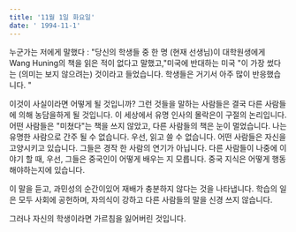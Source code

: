 ```yaml
---
title: '11월 1일 화요일'
date: ' 1994-11-1'
---
```

누군가는 저에게 말했다 : "당신의 학생들 중 한 명 (현재 선생님)이 대학원생에게 Wang Huning의 책을 읽은 적이 없다고 말했고,"미국에 반대하는 미국 "이 가장 썼다는 (의미는 보지 않으려는) 것이라고 들었습니다. 학생들은 거기서 아주 많이 반응했습니다. "

이것이 사실이라면 어떻게 될 것입니까? 그런 것들을 말하는 사람들은 결국 다른 사람들에 의해 농담을하게 될 것입니다. 이 세상에서 유명 인사의 몰락은이 구절의 논리입니다. 어떤 사람들은 "미쳤다"는 책을 쓰지 않았고, 다른 사람들의 책은 눈이 멀었습니다. 나는 유명한 사람으로 간주 될 수 없습니다. 우선, 읽고 쓸 수 없습니다. 어떤 사람들은 자신을 고양시키고 있습니다. 그들은 경작 한 사람의 연기가 아닙니다. 다른 사람들이 나중에 이야기 할 때, 우선, 그들은 중국인이 어떻게 배우는 지 모릅니다. 중국 지식은 어떻게 행동해야하는지에 있습니다.

이 말을 듣고, 과민성의 순간이있어 재배가 충분하지 않다는 것을 나타냅니다. 학습의 일은 모두 사회에 공헌하며, 자의식이 강하고 다른 사람들의 말을 신경 쓰지 않습니다.

그러나 자신의 학생이라면 가르침을 잃어버린 것입니다.

